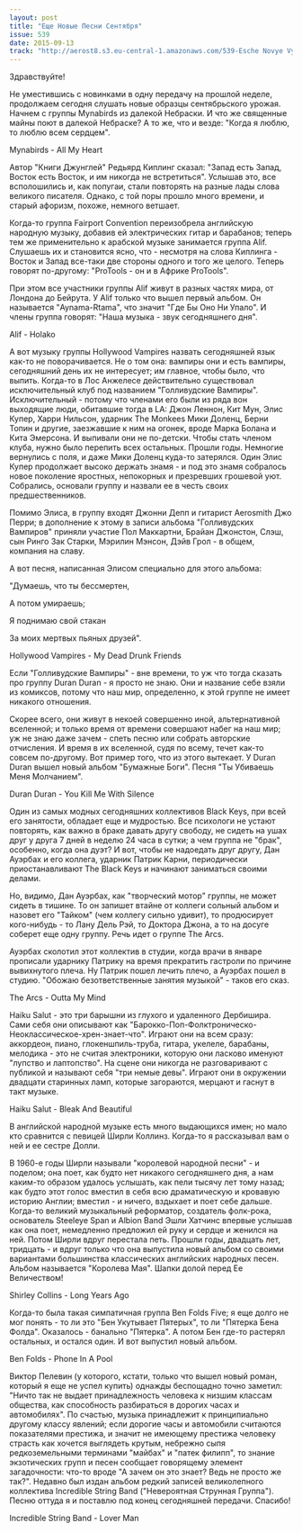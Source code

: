 ```yaml
---
layout: post
title: "Еще Новые Песни Сентября"
issue: 539
date: 2015-09-13
track: "http://aerost8.s3.eu-central-1.amazonaws.com/539-Esche Novye Vypuski Sentjabrja.mp3"
---
```


Здравствуйте!

Не уместившись с новинками в одну передачу на прошлой неделе, продолжаем сегодня слушать новые образцы сентябрьского урожая. Начнем с группы Mynabirds из далекой Небраски. И что же священные майны поют в далекой Небраске? А то же, что и везде: "Когда я люблю, то люблю всем сердцем".

Mynabirds - All My Heart

Автор "Книги Джунглей" Редьярд Киплинг сказал: "Запад есть Запад, Восток есть Восток, и им никогда не встретиться". Услышав это, все всполошились и, как попугаи, стали повторять на разные лады слова великого писателя. Однако, с той поры прошло много времени, и старый афоризм, похоже, немного ветшает.

Когда-то группа Fairport Convention переизобрела английскую народную музыку, добавив ей электрических гитар и барабанов; теперь тем же применительно к арабской музыке занимается группа Alif. Слушаешь их и становится ясно, что - несмотря на слова Киплинга - Восток и Запад все-таки две стороны одного и того же целого. Теперь говорят по-другому: "ProTools - он и в Африке ProTools".

При этом все участники группы Alif живут в разных частях мира, от Лондона до Бейрута. У Alif только что вышел первый альбом. Он называется "Aynama-Rtama", что значит "Где Бы Оно Ни Упало". И члены группа говорят: "Наша музыка - звук сегодняшнего дня".

Alif - Holako

А вот музыку группы Hollywood Vampires назвать сегодняшней язык как-то не поворачивается. Не о том она: вампиры они и есть вампиры, сегодняшний день их не интересует; им главное, чтобы было, что выпить. Когда-то в Лос Анжелесе действительно существовал исключительный клуб под названием "Голливудские Вампиры". Исключительный - потому что членами его были из ряда вон выходящие люди, обитавшие тогда в LA: Джон Леннон, Кит Мун, Элис Купер, Харри Нильсон, ударник The Monkees Мики Доленц, Берни Топин и другие, заезжавшие к ним на огонек, вроде Марка Болана и Кита Эмерсона. И выпивали они не по-детски. Чтобы стать членом клуба, нужно было перепить всех остальных. Прошли годы. Немногие вернулись с поля, и даже Мики Доленц куда-то затерялся. Один Элис Купер продолжает высоко держать знамя - и под это знамя собралось новое поколение яростных, непокорных и презревших грошевой уют. Собрались, основали группу и назвали ее в честь своих предшественников.

Помимо Элиса, в группу входят Джонни Депп и гитарист Aerosmith Джо Перри; в дополнение к этому в записи альбома "Голливудских Вампиров" приняли участие Пол Маккартни, Брайан Джонстон, Слэш, сын Ринго Зак Старки, Мэрилин Мэнсон, Дэйв Грол - в общем, компания на славу.

А вот песня, написанная Элисом специально для этого альбома:

"Думаешь, что ты бессмертен,

А потом умираешь;

Я поднимаю свой стакан

За моих мертвых пьяных друзей".

Hollywood Vampires - My Dead Drunk Friends

Если "Голливудские Вампиры" - вне времени, то уж что тогда сказать про группу Duran Duran - я просто не знаю. Они и название себе взяли из комиксов, потому что наш мир, определенно, к этой группе не имеет никакого отношения.

Скорее всего, они живут в некоей совершенно иной, альтернативной вселенной; и только время от времени совершают набег на наш мир; уж не знаю даже зачем - спеть песню или собрать авторские отчисления. И время в их вселенной, судя по всему, течет как-то совсем по-другому. Вот пример того, что из этого вытекает. У Duran Duran вышел новый альбом "Бумажные Боги". Песня "Ты Убиваешь Меня Молчанием".

Duran Duran - You Kill Me With Silence

Один из самых модных сегодняшних коллективов Black Keys, при всей его занятости, обладает еще и мудростью. Все психологи не устают повторять, как важно в браке давать другу свободу, не сидеть на ушах друг у друга 7 дней в неделю 24 часа в сутки; а чем группа не "брак", особенно, когда она дуэт? И вот, чтобы не надоедать друг другу, Дан Ауэрбах и его коллега, ударник Патрик Карни, периодически приостанавливают The Black Keys и начинают заниматься своими делами.

Но, видимо, Дан Ауэрбах, как "творческий мотор" группы, не может сидеть в тишине. То он запишет втайне от коллеги сольный альбом и назовет его "Тайком" (чем коллегу сильно удивит), то продюсирует кого-нибудь - то Лану Дель Рэй, то Доктора Джона, а то на досуге соберет еще одну группу. Речь идет о группе The Arcs.

Ауэрбах сколотил этот коллектив в студии, когда врачи в январе прописали ударнику Патрику на время прекратить гастроли по причине вывихнутого плеча. Ну Патрик пошел лечить плечо, а Ауэрбах пошел в студию. "Обожаю безответственные занятия музыкой" - таков его сказ.

The Arcs - Outta My Mind

Haiku Salut - это три барышни из глухого и удаленного Дербишира. Сами себя они описывают как "Барокко-Поп-Фолктроническо-Неоклассическое-хрен-знает-что". Играют они на всем сразу: аккордеон, пиано, глокеншпиль-труба, гитара, укелеле, барабаны, мелодика - это не считая электроники, которую они ласково именуют "лупство и лаптопство". На сцене они никогда не разговаривают с публикой и называют себя "три немые девы". Играют они в окружении двадцати старинных ламп, которые загораются, мерцают и гаснут в такт музыке.

Haiku Salut - Bleak And Beautiful

В английской народной музыке есть много выдающихся имен; но мало кто сравнится с певицей Ширли Коллинз. Когда-то я рассказывал вам о ней и ее сестре Долли.

В 1960-е годы Ширли называли "королевой народной песни" - и поделом; она поет, как будто нет никакого сегодняшнего дня, а нам каким-то образом удалось услышать, как пели тысячу лет тому назад; как будто этот голос вместил в себя всю драматическую и кровавую историю Англии; вместил - и ничего, вздыхает и поет себе дальше. Когда-то великий музыкальный реформатор, создатель фолк-рока, основатель Steeleye Span и Albion Band Эшли Хатчинс впервые услышав как она поет, немедленно предложил ей руку и сердце и женился на ней. Потом Ширли вдруг перестала петь. Прошли годы, двадцать лет, тридцать - и вдруг только что она выпустила новый альбом со своими вариантами большинства классических английских народных песен. Альбом называется "Королева Мая". Шапки долой перед Ее Величеством!

Shirley Collins - Long Years Ago

Когда-то была такая симпатичная группа Ben Folds Five; я еще долго не мог понять - то ли это "Бен Укутывает Пятерых", то ли "Пятерка Бена Фолда". Оказалось - банально "Пятерка". А потом Бен где-то растерял остальных, и остался один. И вот выпустил новый альбом.

Ben Folds - Phone In A Pool

Виктор Пелевин (у которого, кстати, только что вышел новый роман, который я еще не успел купить) однажды беспощадно точно заметил: "Ничто так не выдает принадлежность человека к низшим классам общества, как способность разбираться в дорогих часах и автомобилях". По счастью, музыка принадлежит к принципиально другому классу явлений; если дорогие часы и автомобили считаются показателями престижа, и значит не имеющему престижа человеку страсть как хочется выглядеть крутым, небрежно сыпя редкоземельными терминами "майбах" и "патек филипп", то знание экзотических групп и песен сообщает говорящему элемент загадочности: что-то вроде "А зачем он это знает? Ведь не просто же так?". Недавно был издан альбом редкий записей великолепного коллектива Incredible String Band ("Невероятная Струнная Группа"). Песню оттуда я и поставлю под конец сегодняшней передачи. Спасибо!

Incredible String Band - Lover Man
